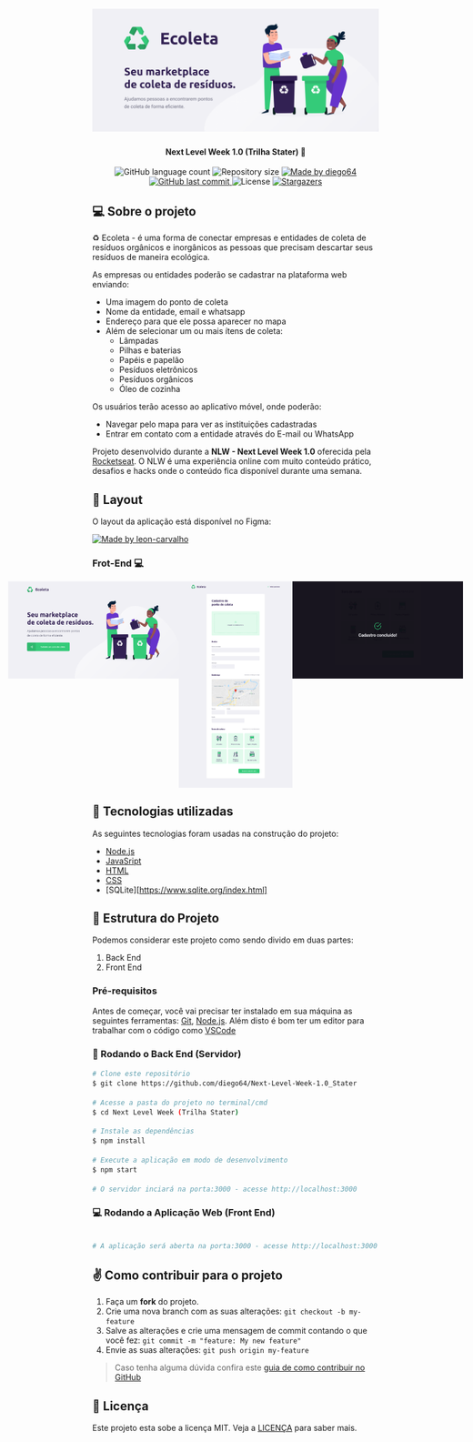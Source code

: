 <h1 align="center">
    <img alt="NextLevelWeek" title="#NextLevelWeek" src="./github-assets/banner.png" />
</h1>

<h4 align="center"> 
	 Next Level Week 1.0 (Trilha Stater) 🚀
</h4>

<p align="center">
  <img alt="GitHub language count" src="https://img.shields.io/github/languages/count/diego64/teste?color=%2304D361">

  <img alt="Repository size" src="https://img.shields.io/github/repo-size/diego64/teste">

  	
  <a href="https://www.linkedin.com/in/leonardo-dev/">
    <img alt="Made by diego64" src="https://img.shields.io/badge/made%20by-Diego--Ferreira-%2304D361">
  </a>
	
  
  <a href="https://github.com/diego64/teste/commits/master">
    <img alt="GitHub last commit" src="https://img.shields.io/github/last-commit/diego64/teste">
  </a>

  <img alt="License" src="https://img.shields.io/badge/license-MIT-brightgreen">
   <a href="https://github.com/diego64/teste/stargazers">
    <img alt="Stargazers" src="https://img.shields.io/github/stars/diego64/teste?style=social">
  </a>
</p>


## 💻 Sobre o projeto

♻️ Ecoleta - é uma forma de conectar empresas e entidades de coleta de resíduos orgânicos e inorgânicos as pessoas que precisam descartar seus resíduos de maneira ecológica.

As empresas ou entidades poderão se cadastrar na plataforma web enviando:
- Uma imagem do ponto de coleta
- Nome da entidade, email e whatsapp
- Endereço para que ele possa aparecer no mapa
- Além de selecionar um ou mais ítens de coleta: 
  - Lâmpadas
  - Pilhas e baterias
  - Papéis e papelão
  - Pesíduos eletrônicos
  - Pesíduos orgânicos
  - Óleo de cozinha

Os usuários terão acesso ao aplicativo móvel, onde poderão:
- Navegar pelo mapa para ver as instituições cadastradas
- Entrar em contato com a entidade através do E-mail ou WhatsApp

Projeto desenvolvido durante a **NLW - Next Level Week 1.0** oferecida pela [Rocketseat](rs).
O NLW é uma experiência online com muito conteúdo prático, desafios e hacks onde o conteúdo fica disponível durante uma semana.


## 🎨 Layout

O layout da aplicação está disponível no Figma:

<a href="https://www.figma.com/file/1SxgOMojOB2zYT0Mdk28lB/Ecoleta?node-id=136%3A546">
  <img alt="Made by leon-carvalho" src="https://img.shields.io/badge/Acessar%20Layout%20-Figma-%2304D361">
</a>

### Frot-End 💻

<p align="center" style="display: flex; align-items: flex-start; justify-content: center;">
  <img alt="NextLevelWeek" title="#NextLevelWeek" src="./github-assets/home-web.svg" width="300px">

  <img alt="NextLevelWeek" title="#NextLevelWeek" src="./github-assets/cadastro-web.svg" width="200px">

  <img alt="NextLevelWeek" title="#NextLevelWeek" src="./github-assets/sucesso-web.svg" width="300px">
</p>

<p align="center">
  
</p>

## 🔨 Tecnologias utilizadas

As seguintes tecnologias foram usadas na construção do projeto:

- [Node.js][nodejs]
- [JavaSript][typescript]
- [HTML][reactjs]
- [CSS][rn]
- [SQLite][https://www.sqlite.org/index.html]

## 📁 Estrutura do Projeto

Podemos considerar este projeto como sendo divido em duas partes:
1. Back End 
2. Front End 

### Pré-requisitos

Antes de começar, você vai precisar ter instalado em sua máquina as seguintes ferramentas:
[Git](https://git-scm.com), [Node.js][nodejs]. 
Além disto é bom ter um editor para trabalhar com o código como [VSCode][vscode]

### 📡 Rodando o Back End (Servidor)

```bash
# Clone este repositório
$ git clone https://github.com/diego64/Next-Level-Week-1.0_Stater

# Acesse a pasta do projeto no terminal/cmd
$ cd Next Level Week (Trilha Stater)

# Instale as dependências
$ npm install

# Execute a aplicação em modo de desenvolvimento
$ npm start

# O servidor inciará na porta:3000 - acesse http://localhost:3000
```

### 💻 Rodando a Aplicação Web (Front End)

```bash

# A aplicação será aberta na porta:3000 - acesse http://localhost:3000
```

## ✌ Como contribuir para o projeto

1. Faça um **fork** do projeto.
2. Crie uma nova branch com as suas alterações: `git checkout -b my-feature`
3. Salve as alterações e crie uma mensagem de commit contando o que você fez: `git commit -m "feature: My new feature"`
4. Envie as suas alterações: `git push origin my-feature`
> Caso tenha alguma dúvida confira este [guia de como contribuir no GitHub](https://github.com/firstcontributions/first-contributions)


## 📝 Licença

Este projeto esta sobe a licença MIT. Veja a [LICENÇA](license) para saber mais.


[nodejs]: https://nodejs.org/
[typescript]: https://www.typescriptlang.org/
[expo]: https://expo.io/
[reactjs]: https://reactjs.org
[rn]: https://facebook.github.io/react-native/
[yarn]: https://yarnpkg.com/
[vscode]: https://code.visualstudio.com/
[vceditconfig]: https://marketplace.visualstudio.com/items?itemName=EditorConfig.EditorConfig
[license]: https://opensource.org/licenses/MIT
[vceslint]: https://marketplace.visualstudio.com/items?itemName=dbaeumer.vscode-eslint
[prettier]: https://marketplace.visualstudio.com/items?itemName=esbenp.prettier-vscode
[rs]: https://rocketseat.com.br